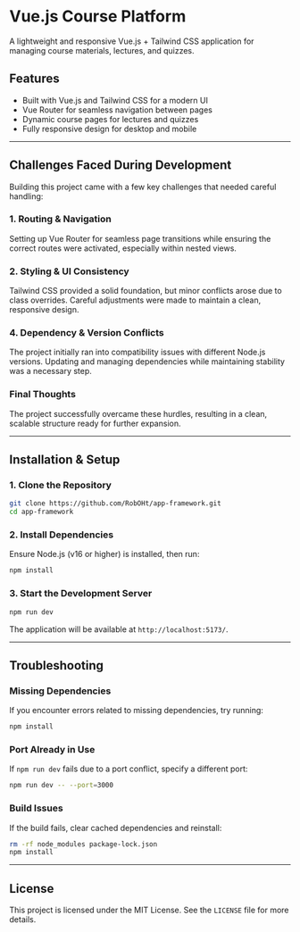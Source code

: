 # Vue.js Course Platform

A lightweight and responsive Vue.js + Tailwind CSS application for managing course materials, lectures, and quizzes.

## Features
- Built with Vue.js and Tailwind CSS for a modern UI
- Vue Router for seamless navigation between pages
- Dynamic course pages for lectures and quizzes
- Fully responsive design for desktop and mobile

---

## Challenges Faced During Development

Building this project came with a few key challenges that needed careful handling:

### **1. Routing & Navigation**
Setting up Vue Router for seamless page transitions while ensuring the correct routes were activated, especially within nested views.

### **2. Styling & UI Consistency**
Tailwind CSS provided a solid foundation, but minor conflicts arose due to class overrides. Careful adjustments were made to maintain a clean, responsive design.

### **4. Dependency & Version Conflicts**
The project initially ran into compatibility issues with different Node.js versions. Updating and managing dependencies while maintaining stability was a necessary step.

### **Final Thoughts**
The project successfully overcame these hurdles, resulting in a clean, scalable structure ready for further expansion.

---

## Installation & Setup

### 1. Clone the Repository
```bash
git clone https://github.com/RobOHt/app-framework.git
cd app-framework
```

### 2. Install Dependencies
Ensure Node.js (v16 or higher) is installed, then run:
```bash
npm install
```

### 3. Start the Development Server
```bash
npm run dev
```
The application will be available at `http://localhost:5173/`.

---

## Troubleshooting

### Missing Dependencies
If you encounter errors related to missing dependencies, try running:
```bash
npm install
```

### Port Already in Use
If `npm run dev` fails due to a port conflict, specify a different port:
```bash
npm run dev -- --port=3000
```

### Build Issues
If the build fails, clear cached dependencies and reinstall:
```bash
rm -rf node_modules package-lock.json
npm install
```

---

## License
This project is licensed under the MIT License. See the `LICENSE` file for more details.
